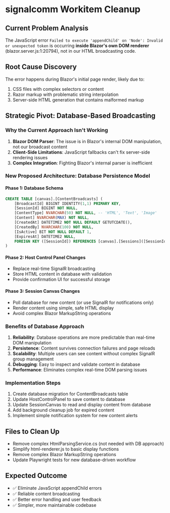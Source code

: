 # signalcomm Workitem Cleanup

## Current Problem Analysis
The JavaScript error `Failed to execute 'appendChild' on 'Node': Invalid or unexpected token` is occurring **inside Blazor's own DOM renderer** (blazor.server.js:1:20794), not in our HTML broadcasting code.

## Root Cause Discovery
The error happens during Blazor's initial page render, likely due to:
1. CSS files with complex selectors or content
2. Razor markup with problematic string interpolation
3. Server-side HTML generation that contains malformed markup

## Strategic Pivot: Database-Based Broadcasting

### Why the Current Approach Isn't Working
1. **Blazor DOM Parser**: The issue is in Blazor's internal DOM manipulation, not our broadcast content
2. **Client-Side Limitations**: JavaScript fallbacks can't fix server-side rendering issues
3. **Complex Integration**: Fighting Blazor's internal parser is inefficient

### New Proposed Architecture: Database Persistence Model

#### Phase 1: Database Schema
```sql
CREATE TABLE [canvas].[ContentBroadcasts] (
    [BroadcastId] BIGINT IDENTITY(1,1) PRIMARY KEY,
    [SessionId] BIGINT NOT NULL,
    [ContentType] NVARCHAR(50) NOT NULL, -- 'HTML', 'Text', 'Image'
    [Content] NVARCHAR(MAX) NOT NULL,
    [CreatedAt] DATETIME2 NOT NULL DEFAULT GETUTCDATE(),
    [CreatedBy] NVARCHAR(100) NOT NULL,
    [IsActive] BIT NOT NULL DEFAULT 1,
    [ExpiresAt] DATETIME2 NULL,
    FOREIGN KEY ([SessionId]) REFERENCES [canvas].[Sessions]([SessionId])
)
```

#### Phase 2: Host Control Panel Changes
- Replace real-time SignalR broadcasting
- Store HTML content in database with validation
- Provide confirmation UI for successful storage

#### Phase 3: Session Canvas Changes  
- Poll database for new content (or use SignalR for notifications only)
- Render content using simple, safe HTML display
- Avoid complex Blazor MarkupString operations

### Benefits of Database Approach
1. **Reliability**: Database operations are more predictable than real-time DOM manipulation
2. **Persistence**: Content survives connection failures and page reloads
3. **Scalability**: Multiple users can see content without complex SignalR group management
4. **Debugging**: Easy to inspect and validate content in database
5. **Performance**: Eliminates complex real-time DOM parsing issues

### Implementation Steps
1. Create database migration for ContentBroadcasts table
2. Update HostControlPanel to save content to database
3. Update SessionCanvas to read and display content from database
4. Add background cleanup job for expired content
5. Implement simple notification system for new content alerts

## Files to Clean Up
- Remove complex HtmlParsingService.cs (not needed with DB approach)
- Simplify html-renderer.js to basic display functions
- Remove complex Blazor MarkupString operations
- Update Playwright tests for new database-driven workflow

## Expected Outcome
- ✅ Eliminate JavaScript appendChild errors
- ✅ Reliable content broadcasting
- ✅ Better error handling and user feedback
- ✅ Simpler, more maintainable codebase